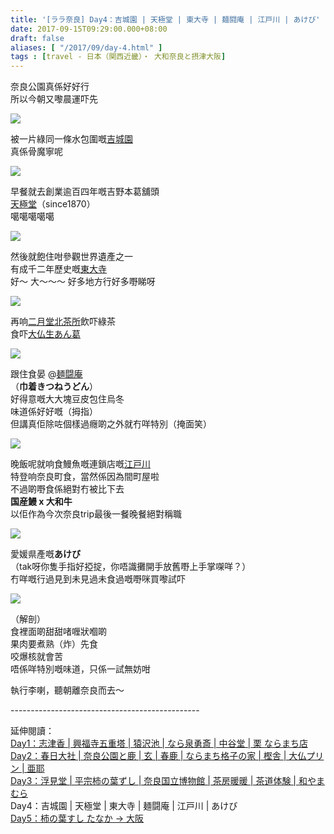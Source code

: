 ```yaml
---
title: '[ララ奈良] Day4：吉城園 | 天極堂 | 東大寺 | 麺闘庵 | 江戸川 | あけび'
date: 2017-09-15T09:29:00.000+08:00
draft: false
aliases: [ "/2017/09/day-4.html" ]
tags : [travel - 日本（関西近畿）・ 大和奈良と摂津大阪]
---
```


奈良公園真係好好行  
所以今朝又嚟晨運吓先  

[![](https://c1.staticflickr.com/5/4424/36290091843_e3c9bb68da_z.jpg)](https://c1.staticflickr.com/5/4424/36290091843_e3c9bb68da_z.jpg)

被一片綠同一條水包圍嘅[吉城園](http://www.hidie.net/2017/11/day4_9.html)  
真係骨魔寧呢  

[![](https://c1.staticflickr.com/5/4438/36706823930_2bc613c274_z.jpg)](https://c1.staticflickr.com/5/4438/36706823930_2bc613c274_z.jpg)

早餐就去創業逾百四年嘅吉野本葛舖頭  
[天極堂](http://www.hidie.net/2017/11/day4_9.html)（since1870）  
噶噶噶噶噶  

[![](https://c1.staticflickr.com/5/4440/36932670562_7a97b93b53_z.jpg)](https://c1.staticflickr.com/5/4440/36932670562_7a97b93b53_z.jpg)

然後就飽住咁參觀世界遺產之一  
有成千二年歷史嘅[東大寺](http://www.hidie.net/2017/11/day4_10.html)  
好～ 大～～～ 好多地方行好多嘢睇呀  

[![](https://c1.staticflickr.com/5/4383/36979154051_37dfbe3cfd_z.jpg)](https://c1.staticflickr.com/5/4383/36979154051_37dfbe3cfd_z.jpg)

再响[二月堂北茶所](http://www.hidie.net/2017/11/day4_59.html)飲吓綠茶  
食吓[大仏生あん葛](http://www.hidie.net/2017/11/day4_59.html)  

[![](https://c1.staticflickr.com/5/4344/36706998960_09d3e2d266_z.jpg)](https://c1.staticflickr.com/5/4344/36706998960_09d3e2d266_z.jpg)

跟住食晏 @[麺闘庵](http://www.hidie.net/2017/11/day4_13.html)  
（**巾着きつねうどん**）  
好得意嘅大大塊豆皮包住烏冬  
味道係好好嘅（拇指）  
但講真佢除咗個樣過癮啲之外就冇咩特別（掩面笑）  

[![](https://c1.staticflickr.com/5/4425/36932929152_b8971370f6_z.jpg)](https://c1.staticflickr.com/5/4425/36932929152_b8971370f6_z.jpg)

晚飯呢就响食鰻魚嘅連鎖店嘅[江戸川](http://www.hidie.net/2017/11/day4_14.html)  
特登响奈良町食，當然係因為間町屋啦  
不過啲嘢食係絕對冇被比下去  
**国産鰻 x 大和牛**  
以佢作為今次奈良trip最後一餐晚餐絕對稱職  

[![](https://c1.staticflickr.com/5/4418/36933009522_859e6c90b5_z.jpg)](https://c1.staticflickr.com/5/4418/36933009522_859e6c90b5_z.jpg)

愛媛県產嘅**あけび**  
（tak呀你隻手指好掗掟，你唔識攤開手放舊嘢上手掌㗎咩？）  
冇咩嘅行過見到未見過未食過嘅嘢咪買嚟試吓  

[![](https://c1.staticflickr.com/5/4370/36933000522_f426c42e56_z.jpg)](https://c1.staticflickr.com/5/4370/36933000522_f426c42e56_z.jpg)

（解剖）  
食裡面啲甜甜啫喱狀嗰啲  
果肉要煮熟（炸）先食  
咬爆核就會苦  
唔係咩特別嘅味道，只係一試無妨咁  
  
  
執行李喇，聽朝離奈良而去～  
  
\-----------------------------------------------  
  
延伸閱讀：  
[Day1：志津香 | 興福寺五重塔 | 猿沢池 | なら泉勇斎 | 中谷堂 | 栗 ならまち店](https://www.hidie.net/2017/09/day-1.html)  
[Day2：春日大社 | 奈良公園と鹿 | 玄 | 春鹿 | ならまち格子の家 | 樫舎 | 大仏プリン | 亜耶](https://www.hidie.net/2017/09/day-2.html)  
[Day3：浮見堂 | 平宗柿の葉ずし | 奈良国立博物館 | 茶房暖暖 | 茶道体験 | 和やまむら](https://www.hidie.net/2017/09/day-3.html)  
Day4：吉城園 | 天極堂 | 東大寺 | 麺闘庵 | 江戸川 | あけび  
[Day5：柿の葉すし たなか → 大阪](https://www.hidie.net/2017/09/day1.html)
